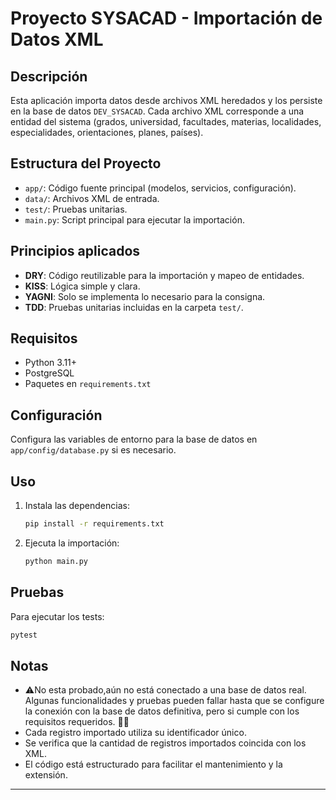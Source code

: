 # Proyecto SYSACAD - Importación de Datos XML

## Descripción

Esta aplicación importa datos desde archivos XML heredados y los persiste en la base de datos `DEV_SYSACAD`. Cada archivo XML corresponde a una entidad del sistema (grados, universidad, facultades, materias, localidades, especialidades, orientaciones, planes, países).

## Estructura del Proyecto

- `app/`: Código fuente principal (modelos, servicios, configuración).
- `data/`: Archivos XML de entrada.
- `test/`: Pruebas unitarias.
- `main.py`: Script principal para ejecutar la importación.

## Principios aplicados

- **DRY**: Código reutilizable para la importación y mapeo de entidades.
- **KISS**: Lógica simple y clara.
- **YAGNI**: Solo se implementa lo necesario para la consigna.
- **TDD**: Pruebas unitarias incluidas en la carpeta `test/`.

## Requisitos

- Python 3.11+
- PostgreSQL
- Paquetes en `requirements.txt`

## Configuración

Configura las variables de entorno para la base de datos en `app/config/database.py` si es necesario.

## Uso

1. Instala las dependencias:
   ```sh
   pip install -r requirements.txt
   ```
2. Ejecuta la importación:
   ```sh
   python main.py
   ```

## Pruebas

Para ejecutar los tests:
```sh
pytest
```

## Notas
- ⚠️No esta probado,aún no está conectado a una base de datos real. Algunas funcionalidades y pruebas pueden fallar hasta que se configure la conexión con la base de datos definitiva, pero si cumple con los requisitos requeridos. 😬😔
- Cada registro importado utiliza su identificador único.
- Se verifica que la cantidad de registros importados coincida con los XML.
- El código está estructurado para facilitar el mantenimiento y la extensión.

---